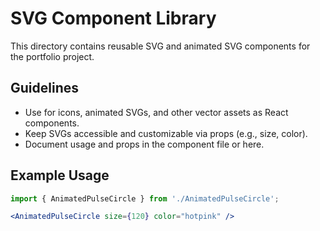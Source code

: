 # SVG Component Library

This directory contains reusable SVG and animated SVG components for the portfolio project.

## Guidelines
- Use for icons, animated SVGs, and other vector assets as React components.
- Keep SVGs accessible and customizable via props (e.g., size, color).
- Document usage and props in the component file or here.

## Example Usage
```jsx
import { AnimatedPulseCircle } from './AnimatedPulseCircle';

<AnimatedPulseCircle size={120} color="hotpink" />
```
